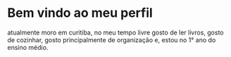 # Bem vindo ao meu perfil 

atualmente moro em curitiba,
no meu tempo livre gosto de ler livros,
gosto de cozinhar,
gosto principalmente de organização e,
estou no 1° ano do ensino médio.
